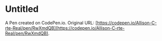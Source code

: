 # Untitled

A Pen created on CodePen.io. Original URL: [https://codepen.io/Allison-C-rte-Real/pen/RwXmdQB](https://codepen.io/Allison-C-rte-Real/pen/RwXmdQB).


